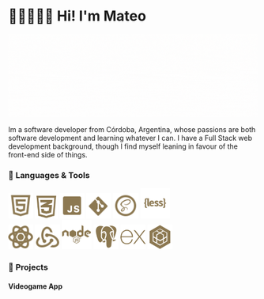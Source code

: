 # 👋🏻👨🏻‍💻 Hi! I'm Mateo

![Hello there! I'm Mateo](assets/BANNER.gif)
<br>

Im a software developer from Córdoba, Argentina, whose passions are both software development and learning whatever I can. I have a Full Stack web development background, though I find myself leaning in favour of the front-end side of things.
<br>

### 🍂 **Languages & Tools**

<p>
<img alt=HTML5 width=10% src='./assets/SVGs/HTML5.svg'>
<img alt=CSS3 width=9% src='./assets/SVGs/CSS3.svg'>
<img alt=JavaScript width=10% src='./assets/SVGs/JAVASCRIPT.svg'>
<img alt=Git width=10% src='./assets/SVGs/GIT.svg'>
<img alt=SASS width=10% src='./assets/SVGs/SASS.svg'>
<img alt=LESS width=12% src='./assets/SVGs/LESS.svg'>
<br>
<img alt=React width=10% src='./assets/SVGs/REACT.svg'>
<img alt=Redux width=10% src='./assets/SVGs/REDUX.svg'>
<img alt=Node.js width=12% height=12% src='./assets/SVGs/NODEJS.svg'>
<img alt=PostgreSQL width=10% src='./assets/SVGs/POSTGRESQL.svg'>
<img alt=Express.js width=10% src='./assets/SVGs/EXPRESSJS.svg'>
<img alt=Sequelize width=10% src='./assets/SVGs/SEQUELIZE.svg'>
<p>

### 🍂 **Projects**

#### **Videogame App**
